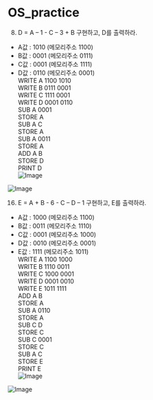 # OS_practice
8. D = A – 1 - C – 3 + B 구현하고, D를 출력하라.<br>
 * A값 : 1010 (메모리주소 1100)<br>
 * B값 : 0001 (메모리주소 0111)<br>
 * C값 : 0001 (메모리주소 1111)<br>
 * D값 : 0110 (메모리주소 0001)<br>
WRITE A 1100 1010<br>
WRITE B 0111 0001<br>
WRITE C 1111 0001<br>
WRITE D 0001 0110<br>
SUB A 0001<br>
STORE A<br>
SUB A C<br>
STORE A<br>
SUB A 0011<br>
STORE A<br>
ADD A B<br>
STORE D<br>
PRINT D<br>
![Image](https://github.com/user-attachments/assets/7ed93f29-3740-4452-a78a-d67be9758ddc)<br>

![Image](https://github.com/user-attachments/assets/fb95480e-981c-4720-b700-b492d8337ef8)<br>


16. E = A + B - 6 - C – D – 1 구현하고, E를 출력하라.<br>
 * A값 : 1000 (메모리주소 1100)<br>
 * B값 : 0011 (메모리주소 1110)<br>
 * C값 : 0001 (메모리주소 1000)<br>
 * D값 : 0010 (메모리주소 0001)<br>
 * E값 : 1111 (메모리주소 1011)<br>
WRITE A 1100 1000<br>
WRITE B 1110 0011<br>
WRITE C 1000 0001<br>
WRITE D 0001 0010<br>
WRITE E 1011 1111<br>
ADD A B<br>
STORE A<br>
SUB A 0110<br>
STORE A<br>
SUB C D<br>
STORE C<br>
SUB C 0001<br>
STORE C<br>
SUB A C<br>
STORE E<br>
PRINT E<br>
![Image](https://github.com/user-attachments/assets/ba09a5eb-6a4e-4136-912d-1b7e51f074e3)<br>

![Image](https://github.com/user-attachments/assets/26a42518-db35-4229-9e9c-ee130f9bb808)
